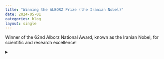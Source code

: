 ```yaml
---
title: "Winning the ALBORZ Prize (the Iranian Nobel)"
date: 2024-05-01
categories: blog
layout: single
---
```


Winner of the 62nd Alborz National Award, known as the Iranian Nobel, for scientific and research excellence!

<details>
<summary><strong></strong></summary>

I am so delighted and grateful to announce that this year, I won the Alborz Scientific National Award, on its 62nd anniversary, due to my efforts and research in the urban planning field focusing on the improvement of the cities' quality of life. The Alborz Prize, also known as the Iranian Nobel, has been supported by the donation of HosseinAli Alborz for more than six decades and is the most prestigious non-governmental scientific award in Iran. Ultimately, I wholeheartedly thank all my professors at the University of Tehran and Art University of Isfahan for their unwavering support.

</details>

